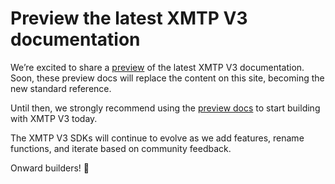 # Preview the latest XMTP V3 documentation

We’re excited to share a [preview](https://docs-xmtp-org-git-inbox-protocol-docs-ephemerahq.vercel.app/) of the latest XMTP V3 documentation. Soon, these preview docs will replace the content on this site, becoming the new standard reference.

Until then, we strongly recommend using the [preview docs](https://docs-xmtp-org-git-inbox-protocol-docs-ephemerahq.vercel.app/) to start building with XMTP V3 today.

The XMTP V3 SDKs will continue to evolve as we add features, rename functions, and iterate based on community feedback.

Onward builders! 🫡